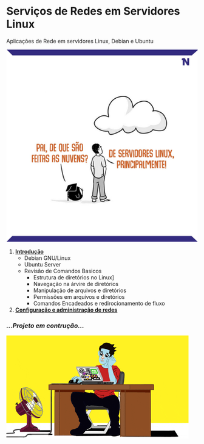 # Serviços de Redes em Servidores Linux

Aplicações de Rede em servidores Linux, Debian e Ubuntu

![](Itens/Imagens/nuvensdeservidoreslinux.jpg)

1. [**Introdução**](Itens/EmConstrução.md)  
   - Debian GNU/Linux
   - Ubuntu Server
   - Revisão de Comandos Basicos
      - Estrutura de diretórios no Linux]
      - Navegação na árvire de diretórios
      - Manipulação de arquivos e diretórios
      - Permissões em arquivos e diretórios
      - Comandos Encadeados e redirocionamento de fluxo 
 1. [**Configuração e administração de redes**](Itens/EmConstrução.md)
 
### _...Projeto em contrução..._
![](Itens/Imagens/nanotrabalhando.gif)
